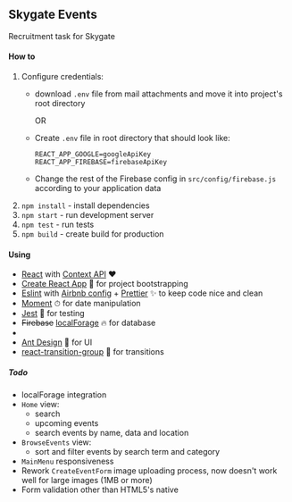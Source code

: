 ## Skygate Events

Recruitment task for Skygate

#### How to
1. Configure credentials:    
    * download `.env` file from mail attachments and move it into project's root directory 
    
      OR
    
    * Create `.env` file in root directory that should look like:
      ```
      REACT_APP_GOOGLE=googleApiKey
      REACT_APP_FIREBASE=firebaseApiKey
      ```
    * Change the rest of the Firebase config in `src/config/firebase.js` according to your application data
2. `npm install` - install dependencies
3. `npm start` - run development server
4. `npm test` - run tests
5. `npm build` - create build for production

#### Using
* [React](https://reactjs.org/) with [Context API](https://reactjs.org/docs/context.html)  ❤
* [Create React App](https://github.com/facebookincubator/create-react-app) 💎 for project bootstrapping
* [Eslint](https://github.com/eslint/eslint) with [Airbnb config](https://github.com/airbnb/javascript) + [Prettier](https://github.com/prettier/prettier) ✨ to keep code nice and clean
* [Moment](https://github.com/moment/moment) ⏱ for date manipulation
* [Jest](https://github.com/facebook/jest) 📝 for testing
* ~~Firebase~~ [localForage](https://github.com/localForage/localForage) 🔥 for database
* 
* [Ant Design](https://ant.design/) 🐜 for UI
* [react-transition-group](https://github.com/reactjs/react-transition-group) 🚀 for transitions

##### Todo
* localForage integration  
* `Home` view:
  * search
  * upcoming events
  * search events by name, data and location
* `BrowseEvents` view:
    * sort and filter
    events by search term and category
* `MainMenu` responsiveness
* Rework `CreateEventForm` image uploading process, now doesn't work well for large images (1MB or more)
* Form validation other than HTML5's native
